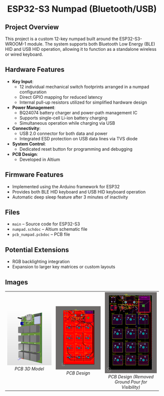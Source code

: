 <h1 align="center">ESP32-S3 Numpad (Bluetooth/USB)</h1>

<h2>Project Overview</h2>
<p>
This project is a custom 12-key numpad built around the ESP32-S3-WROOM-1 module. 
The system supports both Bluetooth Low Energy (BLE) HID and USB HID operation, allowing it to function as a standalone wireless or wired keyboard.
</p>

<h2>Hardware Features</h2>
<ul>
  <li><b>Key Input</b>:
    <ul>
      <li>12 individual mechanical switch footprints arranged in a numpad configuration</li>
      <li>Direct GPIO mapping for reduced latency</li>
      <li>Internal pull-up resistors utilized for simplified hardware design</li>
    </ul>
  </li>
  <li><b>Power Management</b>:
    <ul>
      <li>BQ24074 battery charger and power-path management IC</li>
      <li>Supports single-cell Li-ion battery charging</li>
      <li>Simultaneous operation while charging via USB</li>
    </ul>
  </li>
  <li><b>Connectivity</b>:
    <ul>
      <li>USB 2.0 connector for both data and power</li>
      <li>Integrated ESD protection on USB data lines via TVS diode</li>
    </ul>
  </li>
  <li><b>System Control</b>:
    <ul>
      <li>Dedicated reset button for programming and debugging</li>
    </ul>
  </li>
  <li><b>PCB Design</b>:
    <ul>
      <li>Developed in Altium</li>
    </ul>
  </li>
</ul>

<h2>Firmware Features</h2>
<ul>
  <li>Implemented using the Arduino framework for ESP32</li>
  <li>Provides both BLE HID keyboard and USB HID keyboard operation</li>
  <li>Automatic deep sleep feature after 3 minutes of inactivity</li>
</ul>

<h2>Files</h2>
<ul>
  <li><code>main</code> – Source code for ESP32-S3</li>
  <li><code>numpad.schdoc</code> – Altium schematic file</li>
  <li><code>pcb_numpad.pcbdoc</code> – PCB file</li>
</ul>

<h2>Potential Extensions</h2>
<ul>
  <li>RGB backlighting integration</li>
  <li>Expansion to larger key matrices or custom layouts</li>
</ul>

<h2>Images</h2>
<table align="center">
  <tr>
    <td align="center">
      <img src="3d render.png" alt="PCB 3D Model" width="300"/><br/>
      <i>PCB 3D Model</i>
    </td>
    <td align="center">
      <img src="ground pour.png" alt="PCB Design" width="300"/><br/>
      <i>PCB Design</i>
    </td>
    <td align="center">
      <img src="no ground pour.png" alt="PCB Design (Removed Ground Pour for Visibility)" width="300"/><br/>
      <i>PCB Design (Removed Ground Pour for Visibility)</i>
    </td>
  </tr>
</table>
